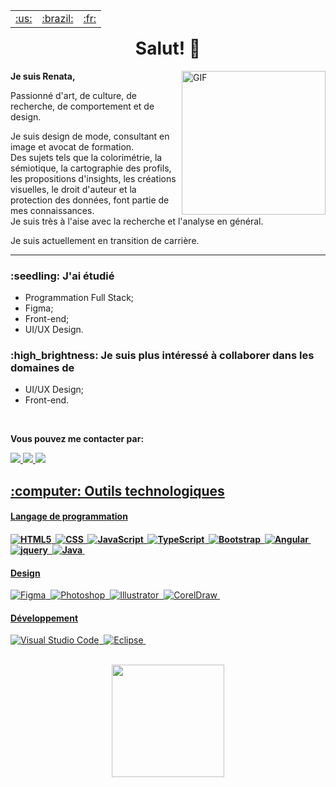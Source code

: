 <table align="right">
 <tr>
	<td><a href="https://github.com/Renata-Fernandes/Renata-Fernandes/blob/main/README-en.md">:us:</a></td>
 	<td><a href="https://github.com/Renata-Fernandes/Renata-Fernandes/blob/main/README-br.md">:brazil:</a></td>
	<td><a href="https://github.com/Renata-Fernandes/Renata-Fernandes/blob/main/README.md">:fr:</a></td>
	</tr>
</table>


<h1 align="center"> Salut! 👋 </h1>

<img align="right" alt="GIF" src="https://user-images.githubusercontent.com/102121775/178090987-f793a7c7-6b18-42b2-9515-3a5cacb50edd.png" width="230px"/>

<p>
<b>Je suis Renata,</b>
<br>

Passionné d'art, de culture, de recherche, de comportement et de design.

Je suis design de mode, consultant en image et avocat de formation.<br>
Des sujets tels que la colorimétrie, la sémiotique, la cartographie des profils, les propositions d'insights, les créations visuelles, le droit d'auteur et la protection des données, font partie de mes connaissances.<br>
Je suis très à l'aise avec la recherche et l'analyse en général.

Je suis actuellement en transition de carrière.
</p>

<hr>


<h3>:seedling: J'ai étudié </h3>

- Programmation Full Stack;
- Figma;
- Front-end;
- UI/UX Design.

<h3>:high_brightness: Je suis plus intéressé à collaborer dans les domaines de </h3>

- UI/UX Design;
- Front-end.

<br>
<p>
  <b>Vous pouvez me contacter par:</b>
  </p>

<p>
  <a href="https://www.linkedin.com/in/renatafcosta/">
		<img src="https://img.shields.io/badge/LinkedIn-0077B5?style=for-the-badge&logo=linkedin&logoColor=white" />
  
  <a href="mailto:re.sourirez@gmail.com">
		<img src="https://img.shields.io/badge/Gmail-D14836?style=for-the-badge&logo=gmail&logoColor=white" />  
	  
  <a href="https://www.behance.net/renata-fernandes">
		<img src="https://img.shields.io/badge/Behance-1323FA?style=for-the-badge&logo=behance&logoColor=white" />  
 </p>
 </div> 
 
<h2> :computer: Outils technologiques </h2> 

<h4>Langage de programmation<h4>	
	
![HTML5](https://img.shields.io/badge/-HTML5-260B02?style=flat&logo=HTML5)&nbsp;
![CSS](https://img.shields.io/badge/-CSS-260B02?style=flat&logo=CSS)&nbsp;
![JavaScript](https://img.shields.io/badge/-JavaScript-260B02?style=flat&logo=javascript)&nbsp;	
![TypeScript](https://img.shields.io/badge/-TypeScript-260B02?style=flat&logo=typescript)&nbsp;
![Bootstrap](https://img.shields.io/badge/-Bootstrap-260B02?style=flat&logo=bootstrap)&nbsp;
![Angular](https://img.shields.io/badge/-Angular-260B02?style=flat&logo=angular)&nbsp;
![jquery](https://img.shields.io/badge/-jquery-260B02?style=flat&logo=jquery)&nbsp;
![Java](https://img.shields.io/badge/-Java-260B02?style=flat&logo=java&logoColor=007396)&nbsp;
	
<h4>Design</h4>
	
![Figma](https://img.shields.io/badge/-Figma-260B02?style=flat&logo=figma)&nbsp;
![Photoshop](https://img.shields.io/badge/-Photoshop-260B02?style=flat&logo=photoshop)&nbsp;
![Illustrator](https://img.shields.io/badge/-Illustrator-260B02?style=flat&logo=illustrator)&nbsp;
![CorelDraw](https://img.shields.io/badge/-CorelDraw-260B02?style=flat&logo=coreldraw)&nbsp;

<h4>Développement</h4>
	
![Visual Studio Code](https://img.shields.io/badge/-VS%20Code-260B02?style=flat&logo=visual-studio-code)&nbsp;
![Eclipse](https://img.shields.io/badge/-Eclipse-260B02?style=flat&logo=eclipse)&nbsp;

<br>   
 
    
  <div align="center">
  <a href="https://github.com/Renata-Fernandes/Renata-Fernandes">
  <img height="180em" src= "https://github-readme-stats.vercel.app/api/top-langs/?username=Renata-Fernandes&layout=compact&theme=maroongold" />
  </div>
  
  <div>   
